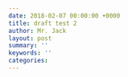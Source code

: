 ```yaml
---
date: 2018-02-07 00:00:00 +0000
title: draft test 2
author: Mr. Jack
layout: post
summary: ''
keywords: ''
categories: 
---
```

